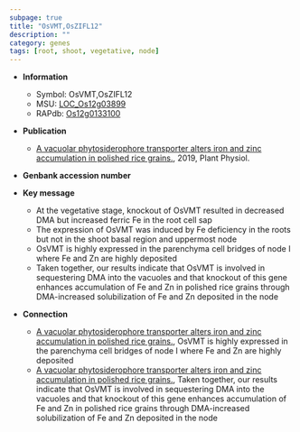 ```yaml
---
subpage: true
title: "OsVMT,OsZIFL12"
description: ""
category: genes
tags: [root, shoot, vegetative, node]
---
```


* **Information**  
    + Symbol: OsVMT,OsZIFL12  
    + MSU: [LOC_Os12g03899](http://rice.plantbiology.msu.edu/cgi-bin/ORF_infopage.cgi?orf=LOC_Os12g03899)  
    + RAPdb: [Os12g0133100](http://rapdb.dna.affrc.go.jp/viewer/gbrowse_details/irgsp1?name=Os12g0133100)  

* **Publication**  
    + [A vacuolar phytosiderophore transporter alters iron and zinc accumulation in polished rice grains.](http://www.ncbi.nlm.nih.gov/pubmed?term=A+vacuolar+phytosiderophore+transporter+alters+iron+and+zinc+accumulation+in+polished+rice+grains.%5BTitle%5D), 2019, Plant Physiol.

* **Genbank accession number**  

* **Key message**  
    + At the vegetative stage, knockout of OsVMT resulted in decreased DMA but increased ferric Fe in the root cell sap
    + The expression of OsVMT was induced by Fe deficiency in the roots but not in the shoot basal region and uppermost node
    + OsVMT is highly expressed in the parenchyma cell bridges of node I where Fe and Zn are highly deposited
    + Taken together, our results indicate that OsVMT is involved in sequestering DMA into the vacuoles and that knockout of this gene enhances accumulation of Fe and Zn in polished rice grains through DMA-increased solubilization of Fe and Zn deposited in the node

* **Connection**  
    + [A vacuolar phytosiderophore transporter alters iron and zinc accumulation in polished rice grains.](http://www.ncbi.nlm.nih.gov/pubmed?term=A+vacuolar+phytosiderophore+transporter+alters+iron+and+zinc+accumulation+in+polished+rice+grains.%5BTitle%5D),  OsVMT is highly expressed in the parenchyma cell bridges of node I where Fe and Zn are highly deposited
    + [A vacuolar phytosiderophore transporter alters iron and zinc accumulation in polished rice grains.](http://www.ncbi.nlm.nih.gov/pubmed?term=A+vacuolar+phytosiderophore+transporter+alters+iron+and+zinc+accumulation+in+polished+rice+grains.%5BTitle%5D),  Taken together, our results indicate that OsVMT is involved in sequestering DMA into the vacuoles and that knockout of this gene enhances accumulation of Fe and Zn in polished rice grains through DMA-increased solubilization of Fe and Zn deposited in the node



